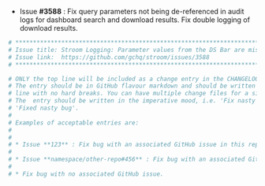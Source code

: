 * Issue **#3588** : Fix query parameters not being de-referenced in audit logs for dashboard search and download results. Fix double logging of download results.


```sh
# ********************************************************************************
# Issue title: Stroom Logging: Parameter values from the DS Bar are missing
# Issue link:  https://github.com/gchq/stroom/issues/3588
# ********************************************************************************

# ONLY the top line will be included as a change entry in the CHANGELOG.
# The entry should be in GitHub flavour markdown and should be written on a SINGLE
# line with no hard breaks. You can have multiple change files for a single GitHub issue.
# The  entry should be written in the imperative mood, i.e. 'Fix nasty bug' rather than
# 'Fixed nasty bug'.
#
# Examples of acceptable entries are:
#
#
# * Issue **123** : Fix bug with an associated GitHub issue in this repository
#
# * Issue **namespace/other-repo#456** : Fix bug with an associated GitHub issue in another repository
#
# * Fix bug with no associated GitHub issue.
```
